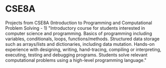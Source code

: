 # CSE8A
Projects from CSE8A (Introduction to Programming and Computational Problem Solving - 1)
"Introductory course for students interested in computer science and programming. Basics of programming including variables, conditionals, loops, functions/methods. Structured data storage such as arrays/lists and dictionaries, including data mutation. Hands-on experience with designing, writing, hand-tracing, compiling or interpreting, executing, testing and debugging programs. Students solve relevant computational problems using a high-level programming language."
